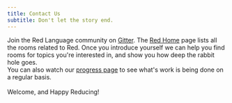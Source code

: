 ```yaml
---
title: Contact Us
subtitle: Don't let the story end.
---
```


Join the Red Language community on [Gitter](https://gitter.im/red/red/welcome).
The [Red Home](https://gitter.im/red/home) page lists all the rooms related
to Red. Once you introduce yourself we can help you find rooms for topics
you're interested in, and show you how deep the rabbit hole goes.
<br />
You can also watch our [progress page](https://progress.red-lang.org/)
to see what's work is being done on a regular basis.
<br />
<br />
Welcome, and Happy Reducing!